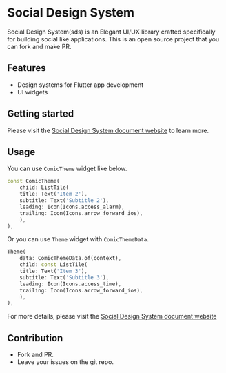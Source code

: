 # Social Design System

Social Design System(sds) is an Elegant UI/UX library crafted specifically for building social like applications. This is an open source project that you can fork and make PR.

## Features

- Design systems for Flutter app development
- UI widgets

## Getting started

Please visit the [Social Design System document website](https://thruthesky.github.io/social_design_system/) to learn more.


## Usage


You can use `ComicTheme` widget like below.

```dart
const ComicTheme(
    child: ListTile(
    title: Text('Item 2'),
    subtitle: Text('Subtitle 2'),
    leading: Icon(Icons.access_alarm),
    trailing: Icon(Icons.arrow_forward_ios),
    ),
),
```


Or you can use `Theme` widget with `ComicThemeData`.

```dart
Theme(
    data: ComicThemeData.of(context),
    child: const ListTile(
    title: Text('Item 3'),
    subtitle: Text('Subtitle 3'),
    leading: Icon(Icons.access_time),
    trailing: Icon(Icons.arrow_forward_ios),
    ),
),
```

For more details, please visit the [Social Design System document website](https://thruthesky.github.io/social_design_system/)

## Contribution

- Fork and PR.
- Leave your issues on the git repo.


